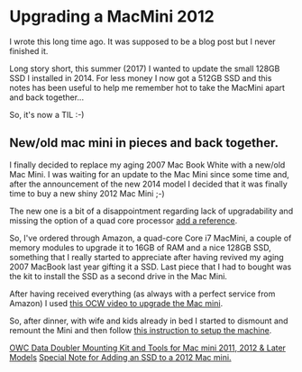 # Upgrading a MacMini 2012

I wrote this long time ago. It was supposed to be a blog post but I never finished it.

Long story short, this summer (2017) I wanted to update the small 128GB SSD I installed in 2014.  For less money I now got a 512GB SSD and this notes has been useful to help me remember hot to take the MacMini apart and back together...

So, it's now a TIL :-)

## New/old mac mini in pieces and back together.

I finally decided to replace my aging 2007 Mac Book White with a new/old Mac Mini.
I was waiting for an update to the Mac Mini since some time and, after the announcement of the new 2014 model I decided that it was finally time to buy a new shiny 2012 Mac Mini ;-)

The new one is a bit of a disappointment regarding lack of upgradability and missing the option of a quad core processor [add a reference](http://pietromaggi.com).

So, I've ordered through Amazon, a quad-core Core i7 MacMini, a couple of memory modules to upgrade it to 16GB of RAM and a nice 128GB SSD, something that I really started to appreciate after having revived my aging 2007 MacBook last year gifting it a SSD. Last piece that I had to bought was the kit to install the SSD as a second drive in the Mac Mini.

After having received everything (as always with a perfect service from Amazon) I used [this OCW video to upgrade the Mac mini](https://www.youtube.com/watch?v=63WL3Q7UujI).

So, after dinner, with wife and kids already in bed I started to dismount and remount the Mini and then follow [this instruction to setup the machine](http://blog.macsales.com/15619-special-note-for-adding-an-ssd-to-a-2012-mac-mini).

[OWC Data Doubler Mounting Kit and Tools for Mac mini 2011, 2012 & Later Models](http://eshop.macsales.com/item/OWC/DIYIMM11D2/)
[Special Note for Adding an SSD to a 2012 Mac mini.](http://blog.macsales.com/15619-special-note-for-adding-an-ssd-to-a-2012-mac-mini)
